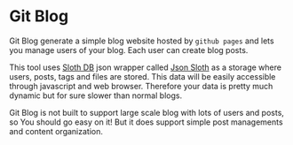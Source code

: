 # Git Blog

Git Blog generate a simple blog website hosted by `github pages` and lets you manage users of your blog. Each user can create blog posts.

This tool uses [Sloth DB](https://github.com/idioglossia/sloth-db) json wrapper called [Json Sloth](https://github.com/idioglossia/json-sloth) as a storage where users, posts, tags and files are stored.
This data will be easily accessible through javascript and web browser. Therefore your data is pretty much dynamic but for sure slower than normal blogs.

Git Blog is not built to support large scale blog with lots of users and posts, so You should go easy on it!
But it does support simple post managements and content organization.